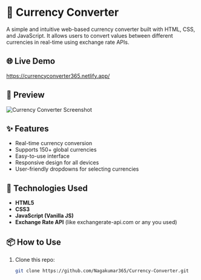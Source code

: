 # 💱 Currency Converter

A simple and intuitive web-based currency converter built with HTML, CSS, and JavaScript. It allows users to convert values between different currencies in real-time using exchange rate APIs.

## 🌐 Live Demo
https://currencyconverter365.netlify.app/

## 📸 Preview
![Currency Converter Screenshot](./screenshot.png) <!-- Add actual screenshot path -->

## ✨ Features
- Real-time currency conversion
- Supports 150+ global currencies
- Easy-to-use interface
- Responsive design for all devices
- User-friendly dropdowns for selecting currencies

## 🚀 Technologies Used
- **HTML5**
- **CSS3**
- **JavaScript (Vanilla JS)**
- **Exchange Rate API** (like exchangerate-api.com or any you used)

## 📦 How to Use
1. Clone this repo:
   ```bash
   git clone https://github.com/Nagakumar365/Currency-Converter.git
